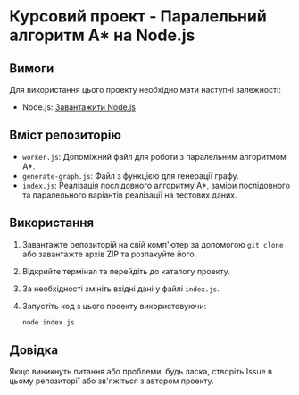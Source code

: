 # Курсовий проект - Паралельний алгоритм A* на Node.js
## Вимоги

Для використання цього проекту необхідно мати наступні залежності:

- Node.js: [Завантажити Node.js](https://nodejs.org/)

## Вміст репозиторію

- `worker.js`: Допоміжний файл для роботи з паралельним алгоритмом A*.
- `generate-graph.js`: Файл з функцією для генерації графу.
- `index.js`: Реалізація послідовного алгоритму А*, заміри послідовного та паралельного варіантів реалізації на тестових даних.

## Використання

1. Завантажте репозиторій на свій комп'ютер за допомогою `git clone` або завантажте архів ZIP та розпакуйте його.

2. Відкрийте термінал та перейдіть до каталогу проекту.

3. За необхідності змініть вхідні дані у файлі `index.js`.

4. Запустіть код з цього проекту використовуючи: 
   ```bash
   node index.js
   ```
## Довідка

Якщо виникнуть питання або проблеми, будь ласка, створіть Issue в цьому репозиторії або зв'яжіться з автором проекту.
